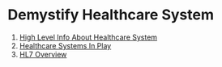 # Demystify Healthcare System

1. [High Level Info About Healthcare System](./demystify_hc_system.md)
2. [Healthcare Systems In Play](./demystify_hc_system.md)
3. [HL7 Overview](./demystify-hl7/README.md)
